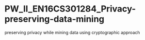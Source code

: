 # PW_II_EN16CS301284_Privacy-preserving-data-mining
preserving privacy while mining data using cryptographic approach
